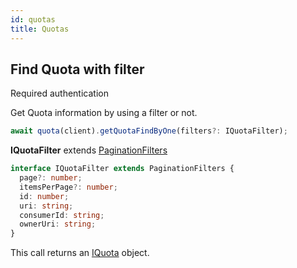 ```yaml
---
id: quotas
title: Quotas
---
```


## Find Quota with filter

<span class="badge badge--warning">Required authentication</span>

Get Quota information by using a filter or not.

```ts
await quota(client).getQuotaFindByOne(filters?: IQuotaFilter);
```
**IQuotaFilter** extends [PaginationFilters](pagination#pagination-filters)
```ts
interface IQuotaFilter extends PaginationFilters {
  page?: number;
  itemsPerPage?: number;
  id: number;
  uri: string;
  consumerId: string;
  ownerUri: string;
}
```

This call returns an [IQuota](./quotas-types#iquota) object.



